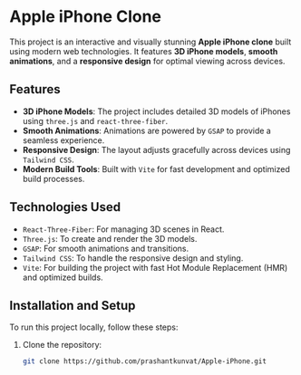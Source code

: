# Apple iPhone Clone

This project is an interactive and visually stunning **Apple iPhone clone** built using modern web technologies. It features **3D iPhone models**, **smooth animations**, and a **responsive design** for optimal viewing across devices.

## Features

- **3D iPhone Models**: The project includes detailed 3D models of iPhones using `three.js` and `react-three-fiber`.
- **Smooth Animations**: Animations are powered by `GSAP` to provide a seamless experience.
- **Responsive Design**: The layout adjusts gracefully across devices using `Tailwind CSS`.
- **Modern Build Tools**: Built with `Vite` for fast development and optimized build processes.

## Technologies Used

- `React-Three-Fiber`: For managing 3D scenes in React.
- `Three.js`: To create and render the 3D models.
- `GSAP`: For smooth animations and transitions.
- `Tailwind CSS`: To handle the responsive design and styling.
- `Vite`: For building the project with fast Hot Module Replacement (HMR) and optimized builds.

## Installation and Setup

To run this project locally, follow these steps:

1. Clone the repository:
   ```bash
   git clone https://github.com/prashantkunvat/Apple-iPhone.git
